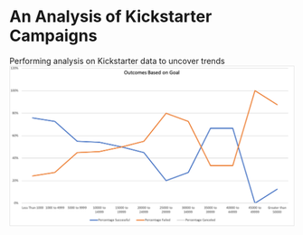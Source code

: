 # An Analysis of Kickstarter Campaigns
Performing analysis on Kickstarter data to uncover trends
![Outcomes vs. Goals](https://github.com/cbalmaceda/kickstarter-analysis/blob/main/Resources/Outcomes_vs_Goals.png)
